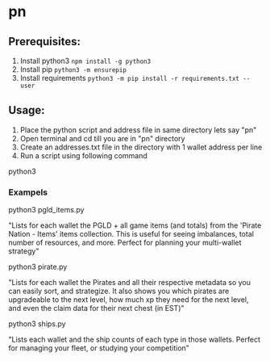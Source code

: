 # pn

## Prerequisites:
1. Install python3
`npm install -g python3`
2. Install pip
`python3 -m ensurepip`
3. Install requirements
`python3 -m pip install -r requirements.txt --user`

## Usage:
1. Place the python script and address file in same directory lets say "pn"
2. Open terminal and cd till you are in "pn" directory
3. Create an addresses.txt file in the directory with 1 wallet address per line
4. Run a script using following command

python3 <scriptname>

### Exampels

python3 pgld_items.py

"Lists for each wallet the PGLD + all game items (and totals) from the 'Pirate Nation - Items' items collection. This is useful for seeing imbalances, total number of resources, and  more. Perfect for planning your multi-wallet strategy"

python3 pirate.py

"Lists for each wallet the Pirates and all their respective metadata so you can easily sort, and strategize. It also shows you which pirates are upgradeable to the next level, how much xp they need for the next level, and even the claim data for their next chest (in EST)"

python3 ships.py

"Lists each wallet and the ship counts of each type in those wallets. Perfect for managing your fleet, or studying your competition"



